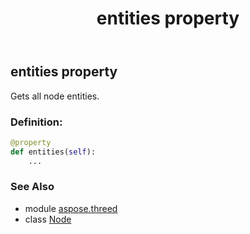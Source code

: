 ﻿---
title: entities property
second_title: Aspose.3D for Python via .NET API References
description: 
type: docs
weight: 180
url: /python-net/aspose.threed/node/entities/
is_root: false
---

## entities property


Gets all node entities.
### Definition:
```python
@property
def entities(self):
    ...
```

### See Also
* module [aspose.threed](../../)
* class [Node](/3d/python-net/aspose.threed/node)
